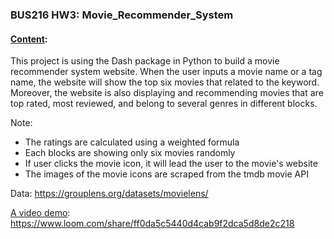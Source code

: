 ### BUS216 HW3: Movie_Recommender_System

#### <ins>Content</ins>: 
This project is using the Dash package in Python to build a movie recommender system website. When the user inputs a movie name or a tag name, the website will show the top six movies that related to the keyword. Moreover, the website is also displaying and recommending movies that are top rated, most reviewed, and belong to several genres in different blocks. 


Note:
- The ratings are calculated using a weighted formula
- Each blocks are showing only six movies randomly
- If user clicks the movie icon, it will lead the user to the movie's website
- The images of the movie icons are scraped from the tmdb movie API


Data: https://grouplens.org/datasets/movielens/


<ins>A video demo</ins>: https://www.loom.com/share/ff0da5c5440d4cab9f2dca5d8de2c218
